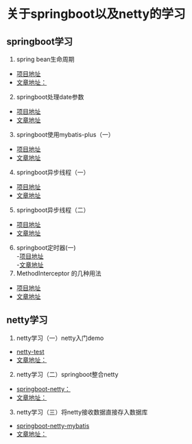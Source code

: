 # 关于springboot以及netty的学习

## springboot学习
1. spring bean生命周期
- [项目地址](https://github.com/guodayede/springboot-study/tree/master/springboot-bean)
- [文章地址：](https://www.guoyuchuan.com/java/2018/11/17/springbean%E7%94%9F%E5%91%BD%E5%91%A8%E6%9C%9F/)
2. springboot处理date参数
- [项目地址](https://github.com/guodayede/springboot-study/tree/master/springboot_date)
- [文章地址](https://www.guoyuchuan.com/springboot/2019/09/02/springboot%E5%A4%84%E7%90%86date%E5%8F%82%E6%95%B0)
3. springboot使用mybatis-plus（一）
- [项目地址](https://github.com/guodayede/springboot-study/tree/master/springboot-mybatis)
- [文章地址](https://www.guoyuchuan.com/java/springboot/2019/03/08/springboot%E4%BD%BF%E7%94%A8mybatis-plus-%E4%B8%80)
4. springboot异步线程（一）
- [项目地址](https://github.com/guodayede/springboot-study/tree/master/springboot-async)
- [文章地址](https://www.guoyuchuan.com/springboot/%E5%BC%82%E6%AD%A5/java/2019/11/13/springboot%E5%BC%82%E6%AD%A5%E7%BA%BF%E7%A8%8B(%E4%B8%80)/)
5. springboot异步线程（二）
- [项目地址](https://github.com/guodayede/springboot-study/tree/master/springboot-async)
- [文章地址](https://www.guoyuchuan.com/springboot/async/java/2019/12/16/springboot%E5%BC%82%E6%AD%A5%E7%BA%BF%E7%A8%8B(%E4%BA%8C)/)
6. springboot定时器(一)  
-[项目地址](https://github.com/guodayede/springboot-study)  
-[文章地址](https://www.guoyuchuan.com/java/springboot/2020/05/23/springboot%E5%AE%9A%E6%97%B6%E5%99%A8(%E4%B8%80)/)  
7. MethodInterceptor 的几种用法  
- [项目地址](https://github.com/guodayede/springboot-study/tree/master/method-interceptor)  
- [文章地址](https://www.guoyuchuan.com/java/springboot/spring/2020/06/06/MethodInterceptor-%E7%9A%84%E5%87%A0%E7%A7%8D%E7%94%A8%E6%B3%95/)


## netty学习
1. netty学习（一）netty入门demo
- [netty-test](https://github.com/guodayede/springboot-study/tree/master/netty-test)
- [文章地址：](https://www.guoyuchuan.com/netty/springboot/2018/08/28/netty%E5%85%A5%E9%97%A8demo(%E4%B8%80))
2. netty学习（二）springboot整合netty
- [springboot-netty：](https://github.com/guodayede/springboot-study/tree/master/springboot-netty)
- [文章地址：](https://www.guoyuchuan.com/netty/springboot/2019/03/31/netty%E5%AD%A6%E4%B9%A0-%E4%BA%8C-springboot%E6%95%B4%E5%90%88netty)
3. netty学习（三）将netty接收数据直接存入数据库
- [springboot-netty-mybatis](https://github.com/guodayede/springboot-study/tree/master/springboot-netty-mybatis)
- [文章地址：](https://www.guoyuchuan.com/netty/springboot/2019/04/07/netty%E5%AD%A6%E4%B9%A0-%E4%B8%89-springboot+netty+mybatis)
